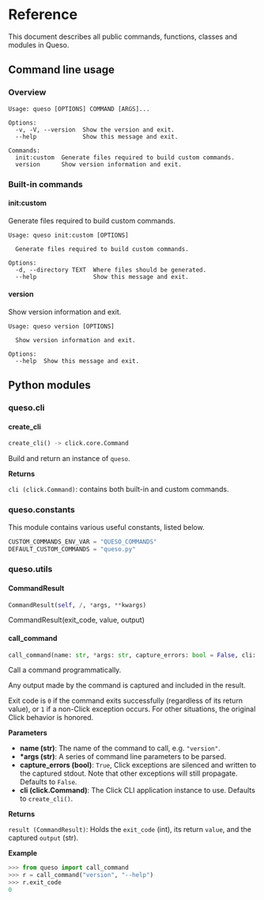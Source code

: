 # Reference

This document describes all public commands, functions, classes and modules in Queso.
## Command line usage

### Overview

```
Usage: queso [OPTIONS] COMMAND [ARGS]...

Options:
  -v, -V, --version  Show the version and exit.
  --help             Show this message and exit.

Commands:
  init:custom  Generate files required to build custom commands.
  version      Show version information and exit.
```

### Built-in commands

#### init:custom

Generate files required to build custom commands.
```
Usage: queso init:custom [OPTIONS]

  Generate files required to build custom commands.

Options:
  -d, --directory TEXT  Where files should be generated.
  --help                Show this message and exit.
```

#### version

Show version information and exit.
```
Usage: queso version [OPTIONS]

  Show version information and exit.

Options:
  --help  Show this message and exit.
```

## Python modules

###  queso.cli



####  create_cli


```python
create_cli() -> click.core.Command
```
Build and return an instance of `queso`.

__Returns__

`cli (click.Command)`: contains both built-in and custom commands.

###  queso.constants


This module contains various useful constants, listed below.
```python
CUSTOM_COMMANDS_ENV_VAR = "QUESO_COMMANDS"
DEFAULT_CUSTOM_COMMANDS = "queso.py"
```
###  queso.utils



####  CommandResult


```python
CommandResult(self, /, *args, **kwargs)
```
CommandResult(exit_code, value, output)
####  call_command


```python
call_command(name: str, *args: str, capture_errors: bool = False, cli: click.core.Command = None) -> queso.utils.CommandResult
```
Call a command programmatically.

Any output made by the command is captured and included in the result.

Exit code is `0` if the command exits successfully (regardless of its return value), or `1` if a non-Click exception occurs. For other situations, the original Click behavior is honored.

__Parameters__

- __name (str)__:
    The name of the command to call, e.g. `"version"`.
- __*args (str)__:
    A series of command line parameters to be parsed.
- __capture_errors (bool)__:
    `True`, Click exceptions are silenced and written to the captured stdout. Note that other exceptions will still propagate. Defaults to `False`.
- __cli (click.Command)__:
    The Click CLI application instance to use. Defaults to `create_cli()`.

__Returns__

`result (CommandResult)`:
    Holds the `exit_code` (int), its return `value`,
    and the captured `output` (str).

__Example__


```python
>>> from queso import call_command
>>> r = call_command("version", "--help")
>>> r.exit_code
0
```

